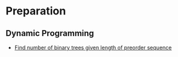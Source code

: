 # Preparation

## Dynamic Programming
- [Find number of binary trees given length of preorder sequence](NumberOfBinaryTreesGivenLengthOfPreorder.cpp)
